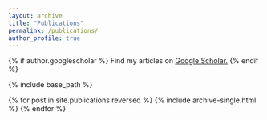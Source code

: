 ```yaml
---
layout: archive
title: "Publications"
permalink: /publications/
author_profile: true
---
```


{% if author.googlescholar %}
  Find my articles on <u><a href="https://https://scholar.google.com/citations?hl=en&user=EnZZdAgAAAAJ&view_op=list_works&sortby=pubdate">Google Scholar</a>.</u>
{% endif %}

{% include base_path %}

{% for post in site.publications reversed %}
  {% include archive-single.html %}
{% endfor %}
